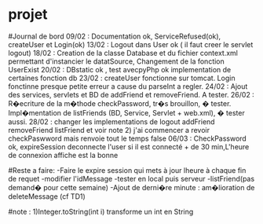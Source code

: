 # projet


#Journal de bord
09/02 : Documentation ok, ServiceRefused(ok), createUser et Login(ok)
13/02 : Logout dans User ok ( il faut creer le servlet logout)
18/02 : Creation de la classe Database et du fichier context.xml permettant d'instancier le datatSource, Changement de la fonction UserExist 
20/02 : DBstatic ok , test avecpyPhp ok implementation de certaines fonction db
23/02 : createUser fonctionne sur tomcat. Login fonctinne presque petite erreur a cause du parseInt a regler.
24/02 : Ajout des services, servlets et BD de addFriend et removeFriend. A tester.
26/02 :	R�ecriture de la m�thode checkPassword, tr�s brouillon, � tester. 
		Impl�mentation de listFriends (BD, Service, Servlet + web.xml), � tester aussi.
28/02 : changer les implementations de logout addFriend removeFriend listFriend et voir note 2) j'ai commencer a revoir checkPaswword mais renvoie tout le temps false
06/03 : CheckPassword ok, expireSession deconnecte l'user si il est connecté + de 30 min,L'heure de connexion affiche est la bonne
		

#Reste a faire:
-Faire le expire session qui mets à jour lheure à chaque fin de requet
-modifier l'idMessage
-tester en local puis serveur
-listFriend(pas demand� pour cette semaine)
-Ajout de derni�re minute : am�lioration de deleteMessage (cf TD1)


#note :
1)Integer.toString(int i) transforme un int en String
